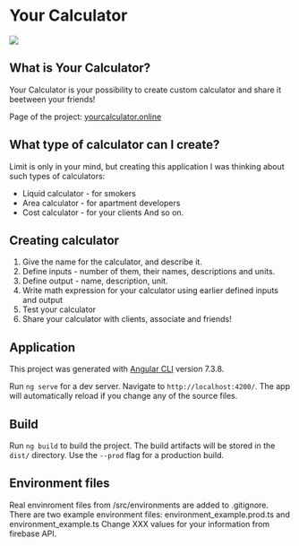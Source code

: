 # Your Calculator
![](https://firebasestorage.googleapis.com/v0/b/yourcalculator-online.appspot.com/o/bookkeeping2.png?alt=media&token=4a46c017-6624-4f25-958b-e8e1479ce8ea)

## What is Your Calculator?
Your Calculator is your possibility to create custom calculator and share it beetween your friends!

Page of the project: [yourcalculator.online](yourcalculator.online)

## What type of calculator can I create?
Limit is only in your mind, but creating this application I was thinking about such types of calculators:
+ Liquid calculator - for smokers
+ Area calculator - for apartment developers
+ Cost calculator - for your clients
And so on.

## Creating calculator
1. Give the name for the calculator, and describe it.
2. Define inputs - number of them, their names, descriptions and units.
3. Define output - name, description, unit.
4. Write math expression for your calculator using earlier defined inputs and output
5. Test your calculator
6. Share your calculator with clients, associate and friends!

## Application
This project was generated with [Angular CLI](https://github.com/angular/angular-cli) version 7.3.8.

Run `ng serve` for a dev server. Navigate to `http://localhost:4200/`. The app will automatically reload if you change any of the source files.

## Build

Run `ng build` to build the project. The build artifacts will be stored in the `dist/` directory. Use the `--prod` flag for a production build.

## Environment files
Real envinroment files from /src/environments are added to .gitignore. 
There are two example environment files: environment_example.prod.ts and environment_example.ts
Change XXX values for your information from firebase API.
